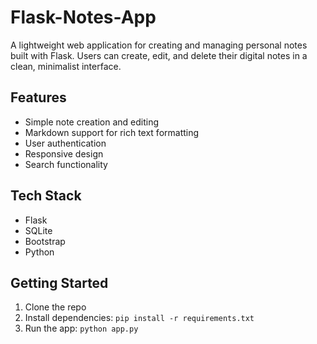 # Flask-Notes-App
A lightweight web application for creating and managing personal notes built with Flask. Users can create, edit, and delete their digital notes in a clean, minimalist interface.

## Features
- Simple note creation and editing
- Markdown support for rich text formatting
- User authentication
- Responsive design
- Search functionality

## Tech Stack
- Flask
- SQLite
- Bootstrap
- Python

## Getting Started
1. Clone the repo
2. Install dependencies: `pip install -r requirements.txt`
3. Run the app: `python app.py`
